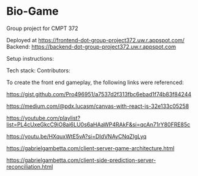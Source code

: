 # Bio-Game

Group project for CMPT 372

Deployed at https://frontend-dot-group-project372.uw.r.appspot.com/
Backend: https://backend-dot-group-project372.uw.r.appspot.com


Setup instructions:


Tech stack:
Contributors:


To create the front end gameplay, the following links were referenced:

https://gist.github.com/Pro496951/a7537d2f313fbc6ebad1f74b83f84244

https://medium.com/@pdx.lucasm/canvas-with-react-js-32e133c05258

https://youtube.com/playlist?list=PL4cUxeGkcC9iO8ai6LU0s6aHAaWP4RAkF&si=qcAn71rY80FRE85c

https://youtu.be/HXquxWtE5vA?si=DIdVNAyCNqZIgLyq

https://gabrielgambetta.com/client-server-game-architecture.html

https://gabrielgambetta.com/client-side-prediction-server-reconciliation.html
